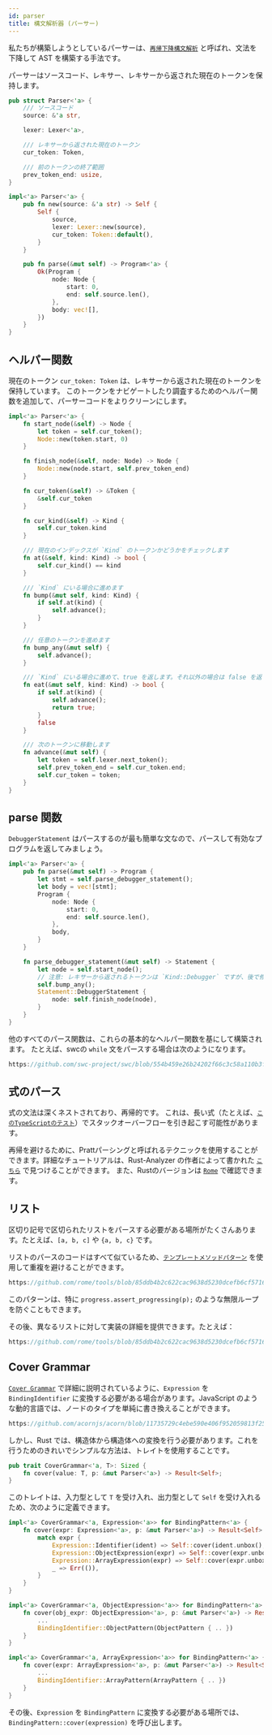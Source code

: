 ```yaml
---
id: parser
title: 構文解析器 (パーサー)
---
```


私たちが構築しようとしているパーサーは、[`再帰下降構文解析`](https://en.wikipedia.org/wiki/Recursive_descent_parser) と呼ばれ、文法を下降して AST を構築する手法です。

パーサーはソースコード、レキサー、レキサーから返された現在のトークンを保持します。

```rust
pub struct Parser<'a> {
    /// ソースコード
    source: &'a str,

    lexer: Lexer<'a>,

    /// レキサーから返された現在のトークン
    cur_token: Token,

    /// 前のトークンの終了範囲
    prev_token_end: usize,
}

impl<'a> Parser<'a> {
    pub fn new(source: &'a str) -> Self {
        Self {
            source,
            lexer: Lexer::new(source),
            cur_token: Token::default(),
        }
    }

    pub fn parse(&mut self) -> Program<'a> {
        Ok(Program {
            node: Node {
                start: 0,
                end: self.source.len(),
            },
            body: vec![],
        })
    }
}
```

## ヘルパー関数

現在のトークン `cur_token: Token` は、レキサーから返された現在のトークンを保持しています。
このトークンをナビゲートしたり調査するためのヘルパー関数を追加して、パーサーコードをよりクリーンにします。

```rust
impl<'a> Parser<'a> {
    fn start_node(&self) -> Node {
        let token = self.cur_token();
        Node::new(token.start, 0)
    }

    fn finish_node(&self, node: Node) -> Node {
        Node::new(node.start, self.prev_token_end)
    }

    fn cur_token(&self) -> &Token {
        &self.cur_token
    }

    fn cur_kind(&self) -> Kind {
        self.cur_token.kind
    }

    /// 現在のインデックスが `Kind` のトークンかどうかをチェックします
    fn at(&self, kind: Kind) -> bool {
        self.cur_kind() == kind
    }

    /// `Kind` にいる場合に進めます
    fn bump(&mut self, kind: Kind) {
        if self.at(kind) {
            self.advance();
        }
    }

    /// 任意のトークンを進めます
    fn bump_any(&mut self) {
        self.advance();
    }

    /// `Kind` にいる場合に進めて、true を返します。それ以外の場合は false を返します
    fn eat(&mut self, kind: Kind) -> bool {
        if self.at(kind) {
            self.advance();
            return true;
        }
        false
    }

    /// 次のトークンに移動します
    fn advance(&mut self) {
        let token = self.lexer.next_token();
        self.prev_token_end = self.cur_token.end;
        self.cur_token = token;
    }
}
```

## parse 関数

`DebuggerStatement` はパースするのが最も簡単な文なので、パースして有効なプログラムを返してみましょう。

```rust
impl<'a> Parser<'a> {
    pub fn parse(&mut self) -> Program {
        let stmt = self.parse_debugger_statement();
        let body = vec![stmt];
        Program {
            node: Node {
                start: 0,
                end: self.source.len(),
            },
            body,
        }
    }

    fn parse_debugger_statement(&mut self) -> Statement {
        let node = self.start_node();
        // 注意: レキサーから返されるトークンは `Kind::Debugger` ですが、後で修正します。
        self.bump_any();
        Statement::DebuggerStatement {
            node: self.finish_node(node),
        }
    }
}
```

他のすべてのパース関数は、これらの基本的なヘルパー関数を基にして構築されます。
たとえば、swcの `while` 文をパースする場合は次のようになります。

```rust reference
https://github.com/swc-project/swc/blob/554b459e26b24202f66c3c58a110b3f26bbd13cd/crates/swc_ecma_parser/src/parser/stmt.rs#L952-L970
```

## 式のパース

式の文法は深くネストされており、再帰的です。
これは、長い式（たとえば、[`このTypeScriptのテスト`](https://github.com/microsoft/TypeScript/blob/main/tests/cases/compiler/binderBinaryExpressionStressJs.ts)）でスタックオーバーフローを引き起こす可能性があります。

再帰を避けるために、Prattパーシングと呼ばれるテクニックを使用することができます。詳細なチュートリアルは、Rust-Analyzer の作者によって書かれた [`こちら`](https://matklad.github.io/2020/04/13/simple-but-powerful-pratt-parsing.html) で見つけることができます。
また、Rustのバージョンは [`Rome`](https://github.com/rome/tools/blob/5a059c0413baf1d54436ac0c149a829f0dfd1f4d/crates/rome_js_parser/src/syntax/expr.rs#L442) で確認できます。

## リスト

区切り記号で区切られたリストをパースする必要がある場所がたくさんあります。たとえば、`[a, b, c]` や `{a, b, c}` です。

リストのパースのコードはすべて似ているため、[`テンプレートメソッドパターン`](https://en.wikipedia.org/wiki/Template_method_pattern) を使用して重複を避けることができます。

```rust reference
https://github.com/rome/tools/blob/85ddb4b2c622cac9638d5230dcefb6cf571677f8/crates/rome_js_parser/src/parser/parse_lists.rs#L131-L157
```

このパターンは、特に `progress.assert_progressing(p);` のような無限ループを防ぐこともできます。

その後、異なるリストに対して実装の詳細を提供できます。たとえば：

```rust reference
https://github.com/rome/tools/blob/85ddb4b2c622cac9638d5230dcefb6cf571677f8/crates/rome_js_parser/src/syntax/expr.rs#L1543-L1580
```

## Cover Grammar

[`Cover Grammar`](/blog/grammar#cover-grammar) で詳細に説明されているように、`Expression` を `BindingIdentifier` に変換する必要がある場合があります。JavaScript のような動的言語では、ノードのタイプを単純に書き換えることができます。

```javascript reference
https://github.com/acornjs/acorn/blob/11735729c4ebe590e406f952059813f250a4cbd1/acorn/src/lval.js#L11-L26
```

しかし、Rust では、構造体から構造体への変換を行う必要があります。これを行うためのきれいでシンプルな方法は、トレイトを使用することです。

```rust
pub trait CoverGrammar<'a, T>: Sized {
    fn cover(value: T, p: &mut Parser<'a>) -> Result<Self>;
}
```

このトレイトは、入力型として `T` を受け入れ、出力型として `Self` を受け入れるため、次のように定義できます。

```rust
impl<'a> CoverGrammar<'a, Expression<'a>> for BindingPattern<'a> {
    fn cover(expr: Expression<'a>, p: &mut Parser<'a>) -> Result<Self> {
        match expr {
            Expression::Identifier(ident) => Self::cover(ident.unbox(), p),
            Expression::ObjectExpression(expr) => Self::cover(expr.unbox(), p),
            Expression::ArrayExpression(expr) => Self::cover(expr.unbox(), p),
            _ => Err(()),
        }
    }
}

impl<'a> CoverGrammar<'a, ObjectExpression<'a>> for BindingPattern<'a> {
    fn cover(obj_expr: ObjectExpression<'a>, p: &mut Parser<'a>) -> Result<Self> {
        ...
        BindingIdentifier::ObjectPattern(ObjectPattern { .. })
    }
}

impl<'a> CoverGrammar<'a, ArrayExpression<'a>> for BindingPattern<'a> {
    fn cover(expr: ArrayExpression<'a>, p: &mut Parser<'a>) -> Result<Self> {
        ...
        BindingIdentifier::ArrayPattern(ArrayPattern { .. })
    }
}
```

その後、`Expression` を `BindingPattern` に変換する必要がある場所では、`BindingPattern::cover(expression)` を呼び出します。
